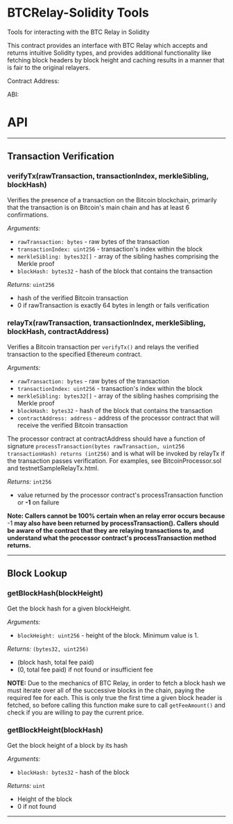 # BTCRelay-Solidity Tools
Tools for interacting with the BTC Relay in Solidity

This contract provides an interface with BTC Relay which accepts and returns intuitive Solidity types, and provides additional functionality like fetching block headers by block height and caching results in a manner that is fair to the original relayers.

Contract Address:

ABI:

# API
----

## Transaction Verification

### verifyTx(rawTransaction, transactionIndex, merkleSibling, blockHash)

Verifies the presence of a transaction on the Bitcoin blockchain, primarily that the transaction is on Bitcoin's main chain and has at least 6 confirmations.

*Arguments:*
* `rawTransaction: bytes` - raw bytes of the transaction
* `transactionIndex: uint256` - transaction's index within the block
* `merkleSibling: bytes32[]` - array of the sibling hashes comprising the Merkle proof
* `blockHash: bytes32` - hash of the block that contains the transaction

*Returns:* `uint256`
* hash of the verified Bitcoin transaction
* 0 if rawTransaction is exactly 64 bytes in length or fails verification

### relayTx(rawTransaction, transactionIndex, merkleSibling, blockHash, contractAddress)

Verifies a Bitcoin transaction per `verifyTx()` and relays the verified transaction to the specified Ethereum contract.

*Arguments:*
* `rawTransaction: bytes` - raw bytes of the transaction
* `transactionIndex: uint256` - transaction's index within the block
* `merkleSibling: bytes32[]` - array of the sibling hashes comprising the Merkle proof
* `blockHash: bytes32` - hash of the block that contains the transaction
* `contractAddress: address` - address of the processor contract that will receive the verified Bitcoin transaction

The processor contract at contractAddress should have a function of signature `processTransaction(bytes rawTransaction, uint256 transactionHash) returns (int256)` and is what will be invoked by relayTx if the transaction passes verification. For examples, see BitcoinProcessor.sol and testnetSampleRelayTx.html.

*Returns:* `int256`
* value returned by the processor contract's processTransaction function
or **-1** on failure

**Note: Callers cannot be 100% certain when an relay error occurs because** -1 **may also have been returned by processTransaction(). Callers should be aware of the contract that they are relaying transactions to, and understand what the processor contract's processTransaction method returns.**

--------------------------------------------------------------------------------

## Block Lookup

### getBlockHash(blockHeight)

Get the block hash for a given blockHeight.

*Arguments:*
* `blockHeight: uint256` - height of the block. Minimum value is 1.

*Returns:* `(bytes32, uint256)`
* (block hash, total fee paid)
* (0, total fee paid) if not found or insufficient fee

**NOTE:**  Due to the mechanics of BTC Relay, in order to fetch a block hash we must iterate over all of the successive blocks in the chain, paying the required fee for each. This is only true the first time a given block header is fetched, so before calling this function make sure to call `getFeeAmount()` and check if you are willing to pay the current price.


### getBlockHeight(blockHash)

Get the block height of a block by its hash

*Arguments:*
* `blockHash: bytes32` - hash of the block

*Returns:* `uint`
* Height of the block
* 0 if not found
--------------------------------------------------------------------------------
